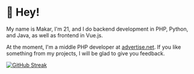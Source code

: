# 👋 Hey!

My name is Makar, I'm 21, and I do backend development in PHP, Python, and Java, as well as frontend in Vue.js.

At the moment, I'm a middle PHP developer at [advertise.net](https://advertise.net). If you like something from my projects, I will be glad to give you feedback.

[![GitHub Streak](http://github-readme-streak-stats.herokuapp.com?user=MakarMS&theme=dark&hide_border=true&date_format=j%20M%5B%20Y%5D)](https://git.io/streak-stats)
